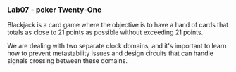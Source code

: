 ### Lab07 - poker Twenty-One

Blackjack is a card game where the objective is to have a hand of cards that totals as close to 21 points as possible without exceeding 21 points.

We are dealing with two separate clock domains, and it's important to learn how to prevent metastability issues and design circuits that can handle signals crossing between these domains.
